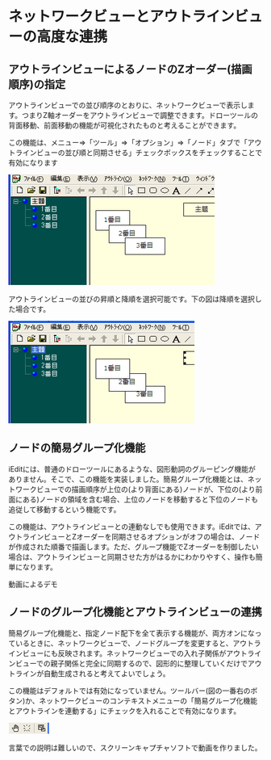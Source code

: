 # ネットワークビューとアウトラインビューの高度な連携

## アウトラインビューによるノードのZオーダー(描画順序)の指定
アウトラインビューでの並び順序のとおりに、ネットワークビューで表示します。つまりZ軸オーダーをアウトラインビューで調整できます。ドローツールの背面移動、前面移動の機能が可視化されたものと考えることができます。

この機能は、メニュー⇒「ツール」⇒「オプション」⇒「ノード」タブで「アウトラインビューの並び順と同期させる」チェックボックスをチェックすることで有効になります

![](/images/zorder.png)

アウトラインビューの並びの昇順と降順を選択可能です。下の図は降順を選択した場合です。

![](/images/zorder2.png)

## ノードの簡易グループ化機能
iEditには、普通のドローツールにあるような、図形動詞のグルーピング機能がありません。そこで、この機能を実装しました。簡易グループ化機能とは、ネットワークビューでの描画順序が上位の(より背面にある)ノードが、下位の(より前面にある)ノードの領域を含む場合、上位のノードを移動すると下位のノードも追従して移動するという機能です。

この機能は、アウトラインビューとの連動なしでも使用できます。iEditでは、アウトラインビューとZオーダーを同期させるオプションがオフの場合は、ノードが作成された順番で描画します。ただ、グループ機能でZオーダーを制御したい場合は、アウトラインビューと同期させた方がはるかにわかりやすく、操作も簡単になります。

動画によるデモ

## ノードのグループ化機能とアウトラインビューの連携
簡易グループ化機能と、指定ノード配下を全て表示する機能が、両方オンになっているときに、ネットワークビューで、ノードグループを変更すると、アウトラインビューにも反映されます。ネットワークビューでの入れ子関係がアウトラインビューでの親子関係と完全に同期するので、図形的に整理していくだけでアウトラインが自動生成されると考えてよいでしょう。

この機能はデフォルトでは有効になっていません。ツールバー(図の一番右のボタン)か、ネットワークビューのコンテキストメニューの「簡易グループ化機能とアウトラインを連動する」にチェックを入れることで有効になります。

![](/images/toolbar_etc.png)

言葉での説明は難しいので、スクリーンキャプチャソフトで動画を作りました。

